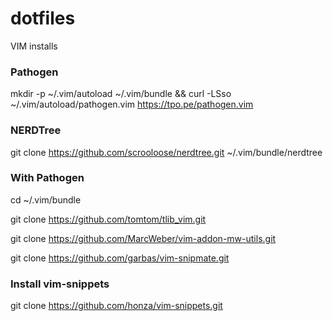 # dotfiles


VIM installs
### Pathogen
mkdir -p ~/.vim/autoload ~/.vim/bundle && curl -LSso ~/.vim/autoload/pathogen.vim https://tpo.pe/pathogen.vim

### NERDTree
git clone https://github.com/scrooloose/nerdtree.git ~/.vim/bundle/nerdtree

### With Pathogen
cd ~/.vim/bundle

git clone https://github.com/tomtom/tlib_vim.git

git clone https://github.com/MarcWeber/vim-addon-mw-utils.git

git clone https://github.com/garbas/vim-snipmate.git

### Install vim-snippets
git clone https://github.com/honza/vim-snippets.git
